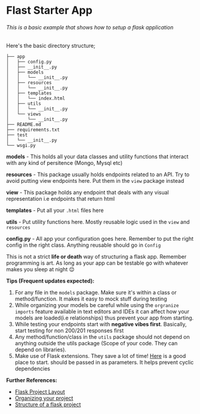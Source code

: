 # Flast Starter App

###### This is a basic example that shows how to setup a flask application

Here's the basic directory structure;
```
├── app
│   ├── config.py
│   ├── __init__.py
│   ├── models
│   │   └── __init__.py
│   ├── resources
│   │   └── __init__.py
│   ├── templates
│   │   └── index.html
│   ├── utils
│   │   └── __init__.py
│   └── views
│       └── __init__.py
├── README.md
├── requirements.txt
├── test
│   └── __init__.py
└── wsgi.py

```

**models** - This holds all your data classes and utility functions that interact with any kind of persitence 
(Mongo, Mysql etc) 

**resources** - This package usually holds endpoints related to an API. Try to avoid putting view endpoints here. Put them
in the `view` package instead

**view** - This package holds any endpoint that deals with any visual representation i.e endpoints that return html

**templates** - Put all your `.html` files here

**utils** - Put utility functions here. Mostly reusable logic used in the `view` and `resources`

**config.py** - All app your configuration goes here. Remember to put the right config in the right class. Anything 
reusable should go in `Config`


This is not a strict **life or death** way of structuring a flask app. Remember programming is art. As long as your app 
can be testable go with whatever makes you sleep at night :relieved:

**Tips (Frequent updates expected):**
1. For any file in the `models` package. Make sure it's within a class or method/function. It makes it easy to mock stuff
during testing
2. While organizing your models be careful while using the `orgranize imports` feature available in text editors and IDEs
it can affect how your models are loaded(i.e relationships) thus prevent your app from starting.
3. While testing your endpoints start with **negative vibes first**. Basically, start testing for non 200/201 responses first
4. Any method/function/class in the `utils` package should not depend on anything outside the utils package (Scope of your code. They can depend on libraries).
5. Make use of Flask extensions. They save a lot of time! [Here](http://flask.pocoo.org/extensions/) is a good place to start.
should be passed in as parameters. It helps prevent cyclic dependencies

**Further References:**

- [Flask Project Layout](http://flask.pocoo.org/docs/1.0/tutorial/layout/)
- [Organizing your project](http://exploreflask.com/en/latest/organizing.html)
- [Structure of a flask project](https://lepture.com/en/2018/structure-of-a-flask-project)
